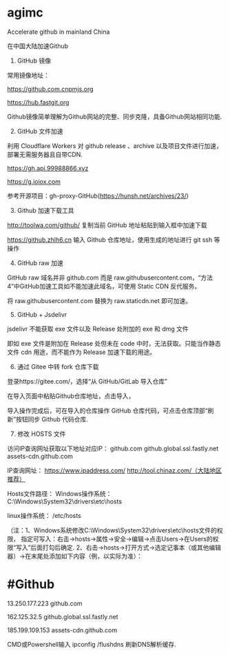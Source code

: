 # agimc
Accelerate github in mainland China

在中国大陆加速Github

1. GitHub 镜像

常用镜像地址：

https://github.com.cnpmjs.org

https://hub.fastgit.org

Github镜像简单理解为Github网站的完整、同步克隆，具备Github网站相同功能.

2. GitHub 文件加速

利用 Cloudflare Workers 对 github release 、archive 以及项目文件进行加速，部署无需服务器且自带CDN.

https://gh.api.99988866.xyz

https://g.ioiox.com

参考开源项目：gh-proxy-GitHub(https://hunsh.net/archives/23/) 

3. Github 加速下载工具

http://toolwa.com/github/
复制当前 GitHub 地址粘贴到输入框中加速下载

https://github.zhlh6.cn
输入 Github 仓库地址，使用生成的地址进行 git ssh 等操作

4. GitHub raw 加速

GitHub raw 域名并非 github.com 而是 raw.githubusercontent.com，“方法4”中GitHub加速工具如不能加速此域名，可使用 Static CDN 反代服务。

将 raw.githubusercontent.com 替换为 raw.staticdn.net 即可加速。

5. GitHub + Jsdelivr

jsdelivr 不能获取 exe 文件以及 Release 处附加的 exe 和 dmg 文件

即如 exe 文件是附加在 Release 处但未在 code 中时，无法获取。只能当作静态文件 cdn 用途，而不能作为 Release 加速下载的用途。

6. 通过 Gitee 中转 fork 仓库下载

登录https://gitee.com/，选择“从 GitHub/GitLab 导入仓库”

在导入页面中粘贴Github仓库地址，点击导入，

导入操作完成后，可在导入的仓库操作 GitHub 仓库代码，可点击仓库顶部“刷新”按钮同步 Github 代码仓库.

7. 修改 HOSTS 文件

访问IP查询网址获取以下地址对应IP：
github.com
github.global.ssl.fastly.net
assets-cdn.github.com

IP查询网址：
https://www.ipaddress.com/
http://tool.chinaz.com/（大陆地区推荐）


Hosts文件路径：
Windows操作系统：   
C:\Windows\System32\drivers\etc\hosts

linux操作系统：
/etc/hosts

（注：1、Windows系统修改C:\Windows\System32\drivers\etc\hosts文件的权限，
指定可写入：右击->hosts->属性->安全->编辑->点击Users->在Users的权限“写入”后面打勾后确定.
2、右击->hosts->打开方式->选定记事本（或其他编辑器）->在末尾处添加如下内容（例，以实际为准）：

# #Github
13.250.177.223   github.com

162.125.32.5  github.global.ssl.fastly.net

185.199.109.153  assets-cdn.github.com


CMD或Powershell输入 ipconfig /flushdns
刷新DNS解析缓存.
